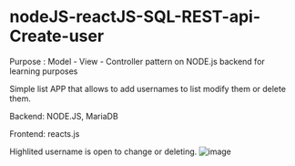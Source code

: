 # nodeJS-reactJS-SQL-REST-api-Create-user

Purpose :  Model - View - Controller pattern on NODE.js backend for learning purposes

Simple list APP that allows to add usernames to list modify them or delete them. 

Backend: NODE.JS, MariaDB

Frontend: reacts.js 

Highlited username is open to change or deleting.
![image](https://user-images.githubusercontent.com/20336059/125770585-0de16dd5-1ba4-46f8-a6b5-786e70d23a76.png)

